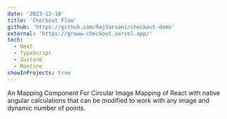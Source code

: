 ```yaml
---
date: '2023-12-18'
title: 'Checkout Flow'
github: 'https://github.com/RajVarsani/checkout-demo'
external: 'https://groww-checkout.vercel.app/'
tech:
  - Next
  - TypeScript
  - Zustand
  - Mantine
showInProjects: true
---
```


An Mapping Component For Circular Image Mapping of React with native angular calculations that can be modified to work with any image and dynamic number of points.
